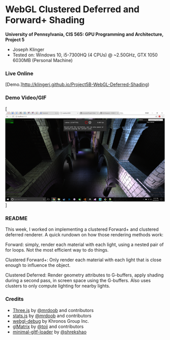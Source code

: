 WebGL Clustered Deferred and Forward+ Shading
======================

**University of Pennsylvania, CIS 565: GPU Programming and Architecture, Project 5**

* Joseph Klinger
* Tested on: Windows 10, i5-7300HQ (4 CPUs) @ ~2.50GHz, GTX 1050 6030MB (Personal Machine)

### Live Online

[Demo.]http://klingerj.github.io/Project5B-WebGL-Deferred-Shading)

### Demo Video/GIF

[![](img/clustered_Forward.png)]

### README

This week, I worked on implementing a clustered Forward+ and clustered deferred renderer. A quick rundown on how those rendering methods work:

Forward: simply, render each material with each light, using a nested pair of for loops. Not the most efficient way to do things.

Clustered Forward+: Only render each material with each light that is close enough to influence the object.

Clustered Deferred: Render geometry attributes to G-buffers, apply shading during a second pass, in screen space using the G-buffers. Also uses clusters to only compute lighting for nearby lights.

### Credits

* [Three.js](https://github.com/mrdoob/three.js) by [@mrdoob](https://github.com/mrdoob) and contributors
* [stats.js](https://github.com/mrdoob/stats.js) by [@mrdoob](https://github.com/mrdoob) and contributors
* [webgl-debug](https://github.com/KhronosGroup/WebGLDeveloperTools) by Khronos Group Inc.
* [glMatrix](https://github.com/toji/gl-matrix) by [@toji](https://github.com/toji) and contributors
* [minimal-gltf-loader](https://github.com/shrekshao/minimal-gltf-loader) by [@shrekshao](https://github.com/shrekshao)
